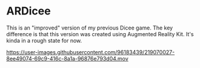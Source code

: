 # ARDicee
This is an "improved" version of my previous Dicee game. The key difference is that this version was created using Augmented Reality Kit. It's kinda in a rough state for now.




https://user-images.githubusercontent.com/96183439/219070027-8ee49074-69c9-416c-8a1a-96876e793d04.mov

